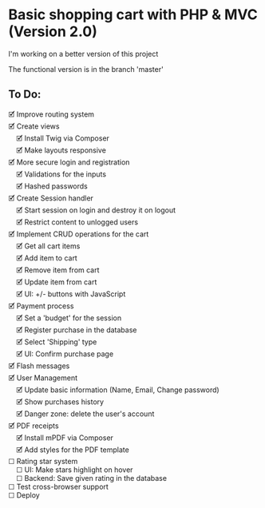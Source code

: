 
# Basic shopping cart with PHP & MVC (Version 2.0)

I'm working on a better version of this project  

The functional version is in the branch 'master'  

## To Do:
🗹 Improve routing system  
🗹 Create views  
&nbsp;&nbsp;&nbsp; 🗹 Install Twig via Composer  
&nbsp;&nbsp;&nbsp; 🗹 Make layouts responsive  
🗹 More secure login and registration  
&nbsp;&nbsp;&nbsp; 🗹 Validations for the inputs  
&nbsp;&nbsp;&nbsp; 🗹 Hashed passwords  
🗹 Create Session handler  
&nbsp;&nbsp;&nbsp; 🗹 Start session on login and destroy it on logout  
&nbsp;&nbsp;&nbsp; 🗹 Restrict content to unlogged users  
🗹 Implement CRUD operations for the cart  
&nbsp;&nbsp;&nbsp; 🗹 Get all cart items  
&nbsp;&nbsp;&nbsp; 🗹 Add item to cart  
&nbsp;&nbsp;&nbsp; 🗹 Remove item from cart  
&nbsp;&nbsp;&nbsp; 🗹 Update item from cart  
&nbsp;&nbsp;&nbsp; 🗹 UI: +/- buttons with JavaScript  
🗹 Payment process  
&nbsp;&nbsp;&nbsp; 🗹 Set a 'budget' for the session  
&nbsp;&nbsp;&nbsp; 🗹 Register purchase in the database  
&nbsp;&nbsp;&nbsp; 🗹 Select 'Shipping' type  
&nbsp;&nbsp;&nbsp; 🗹 UI: Confirm purchase page  
🗹 Flash messages  
🗹 User Management  
&nbsp;&nbsp;&nbsp; 🗹 Update basic information (Name, Email, Change password)  
&nbsp;&nbsp;&nbsp; 🗹 Show purchases history  
&nbsp;&nbsp;&nbsp; 🗹 Danger zone: delete the user's account  
🗹 PDF receipts  
&nbsp;&nbsp;&nbsp; 🗹 Install mPDF via Composer  
&nbsp;&nbsp;&nbsp; 🗹 Add styles for the PDF template  
☐ Rating star system  
&nbsp;&nbsp;&nbsp; ☐ UI: Make stars highlight on hover  
&nbsp;&nbsp;&nbsp; ☐ Backend: Save given rating in the database  
☐ Test cross-browser support  
☐ Deploy  